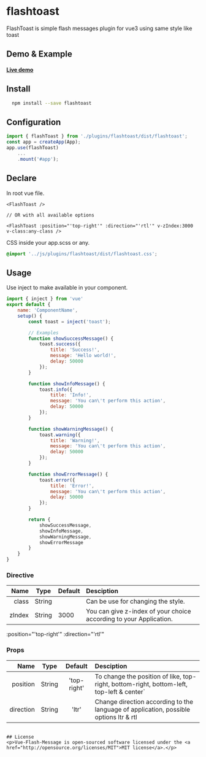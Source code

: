 # flashtoast

<p>FlashToast is simple flash messages plugin for vue3 using same style like toast</p>

## Demo & Example
#### [Live demo](http://test.keen-design.ru/vue-flash-message/)

## Install
```bash
  npm install --save flashtoast
```

## Configuration
```javascript
import { flashToast } from './plugins/flashtoast/dist/flashtoast';
const app = createApp(App);
app.use(flashToast)
    ...
    .mount('#app');
```

## Declare
In root vue file. 
```vue
<FlashToast /> 

// OR with all available options

<FlashToast :position="'top-right'" :direction="'rtl'" v-zIndex:3000 v-class:any-class />
```

CSS inside your app.scss or any.
```css
@import '../js/plugins/flashtoast/dist/flashtoast.css';
```

## Usage
Use inject to make available in your component.
```javascript
import { inject } from 'vue'
export default {
    name: 'ComponentName',
    setup() {
        const toast = inject('toast');

        // Examples
        function showSuccessMessage() {
            toast.success({
                title: 'Success!',
                message: 'Hello world!',
                delay: 50000
            });
        }

        function showInfoMessage() {
            toast.info({
                title: 'Info!',
                message: 'You can\'t perform this action',
                delay: 50000
            });
        }

        function showWarningMessage() {
            toast.warning({
                title: 'Warning!',
                message: 'You can\'t perform this action',
                delay: 50000
            });
        }

        function showErrorMessage() {
            toast.error({
                title: 'Error!',
                message: 'You can\'t perform this action',
                delay: 50000
            });
        }

        return {
            showSuccessMessage,
            showInfoMessage,
            showWarningMessage,
            showErrorMessage
        }
    }
}
```
### Directive
| Name               | Type     | Default | Desciption                                                              |
| ---:               |:---:     |:---     |:---                                                                     |
| class              | String   |         | Can be use for changing the style.                                      | 
| zIndex             | String   | 3000    | You can give z-index of your choice according to your Application.      |

 :position="'top-right'" :direction="'rtl'"

### Props
|     Name       |   Type      |          Default          |              Desciption                                                                 |
|     ---:       |    :---:    |           :---:           |                :---                                                                     |
| position       |   String    | 'top-right'               | To change the position of like, top-right, bottom-right, bottom-left, top-left & center`|
| direction      |   String    | 'ltr'                     | Change direction according to the language of application, possible options ltr & rtl   |

```

## License
<p>Vue-Flash-Message is open-sourced software licensed under the <a href="http://opensource.org/licenses/MIT">MIT license</a>.</p>
